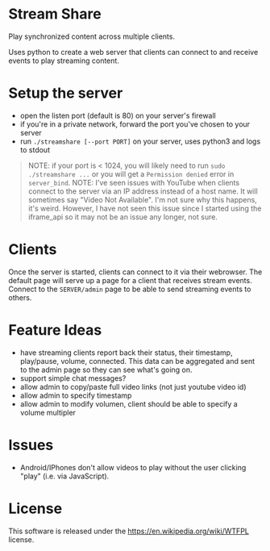 # Stream Share

Play synchronized content across multiple clients.

Uses python to create a web server that clients can connect to and receive events to play streaming content.

# Setup the server

* open the listen port (default is 80) on your server's firewall
* if you're in a private network, forward the port you've chosen to your server
* run `./streamshare [--port PORT]` on your server, uses python3 and logs to stdout

> NOTE: if your port is < 1024, you will likely need to run `sudo ./streamshare ...` or you will get a `Permission denied` error in `server_bind`.
> NOTE: I've seen issues with YouTube when clients connect to the server via an IP address instead of a host name.  It will sometimes say "Video Not Available".  I'm not sure why this happens, it's weird.  However, I have not seen this issue since I started using the iframe_api so it may not be an issue any longer, not sure.

# Clients

Once the server is started, clients can connect to it via their webrowser.  The default page will serve up a page for a client that receives stream events.  Connect to the `SERVER/admin` page to be able to send streaming events to others.

# Feature Ideas

* have streaming clients report back their status, their timestamp, play/pause, volume, connected.  This data can be aggregated and sent to the admin page so they can see what's going on.
* support simple chat messages?
* allow admin to copy/paste full video links (not just youtube video id)
* allow admin to specify timestamp
* allow admin to modify volumen, client should be able to specify a volume multipler

# Issues

* Android/IPhones don't allow videos to play without the user clicking "play" (i.e. via JavaScript).

# License

This software is released under the https://en.wikipedia.org/wiki/WTFPL license.
